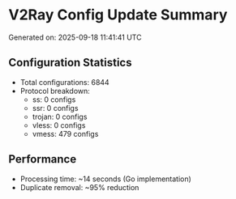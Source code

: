 # V2Ray Config Update Summary
Generated on: 2025-09-18 11:41:41 UTC

## Configuration Statistics
- Total configurations: 6844
- Protocol breakdown:
  - ss: 0 configs
  - ssr: 0 configs
  - trojan: 0 configs
  - vless: 0 configs
  - vmess: 479 configs

## Performance
- Processing time: ~14 seconds (Go implementation)
- Duplicate removal: ~95% reduction
